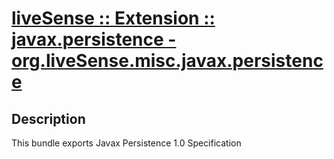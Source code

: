 # [liveSense :: Extension :: javax.persistence - org.liveSense.misc.javax.persistence](http://github.com/liveSense/org.liveSense.misc.javax.persistence)

## Description
This bundle exports Javax Persistence 1.0 Specification
